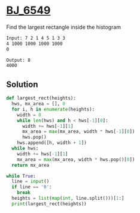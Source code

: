 # [BJ_6549](https://acmicpc.net/problem/6549)

Find the largest rectangle inside the histogram

```txt
Input: 7 2 1 4 5 1 3 3
4 1000 1000 1000 1000
0

Output: 8
4000
```

## Solution

```py
def largest_rect(heights):
  hws, mx_area = [], 0
  for i, h in enumerate(heights):
    width = 0
    while len(hws) and h < hws[-1][0]:
      width += hws[-1][1]
      mx_area = max(mx_area, width * hws[-1][0])
      hws.pop()
    hws.append([h, width + 1])
  while hws:
    width += hws[-1][1]
    mx_area = max(mx_area, width * hws.pop()[0])
  return mx_area

while True:
  line = input()
  if line == '0':
    break
  heights = list(map(int, line.split()))[1:]
  print(largest_rect(heights))
```
